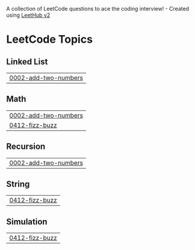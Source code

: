 A collection of LeetCode questions to ace the coding interview! - Created using [LeetHub v2](https://github.com/arunbhardwaj/LeetHub-2.0)
<!---LeetCode Topics Start-->
# LeetCode Topics
## Linked List
|  |
| ------- |
| [0002-add-two-numbers](https://github.com/stef359/LeetCode/tree/master/0002-add-two-numbers) |
## Math
|  |
| ------- |
| [0002-add-two-numbers](https://github.com/stef359/LeetCode/tree/master/0002-add-two-numbers) |
| [0412-fizz-buzz](https://github.com/stef359/LeetCode/tree/master/0412-fizz-buzz) |
## Recursion
|  |
| ------- |
| [0002-add-two-numbers](https://github.com/stef359/LeetCode/tree/master/0002-add-two-numbers) |
## String
|  |
| ------- |
| [0412-fizz-buzz](https://github.com/stef359/LeetCode/tree/master/0412-fizz-buzz) |
## Simulation
|  |
| ------- |
| [0412-fizz-buzz](https://github.com/stef359/LeetCode/tree/master/0412-fizz-buzz) |
<!---LeetCode Topics End-->